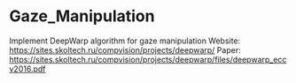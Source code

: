 # Gaze_Manipulation
Implement DeepWarp algorithm for gaze manipulation
Website: https://sites.skoltech.ru/compvision/projects/deepwarp/
Paper: https://sites.skoltech.ru/compvision/projects/deepwarp/files/deepwarp_eccv2016.pdf
